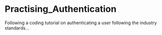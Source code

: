 # Practising_Authentication

Following a coding tutorial on authenticating a user following the industry standards...